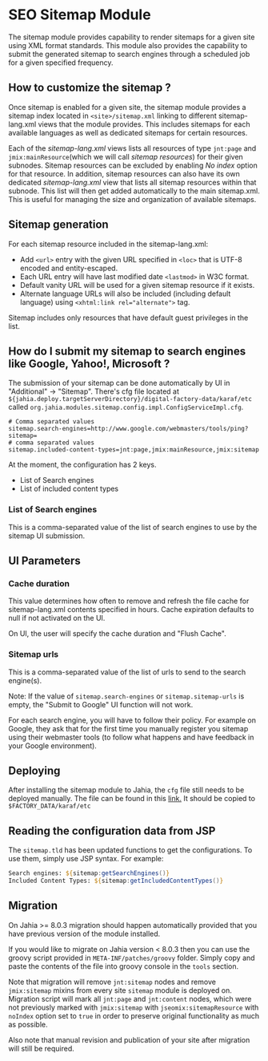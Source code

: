 SEO Sitemap Module
=========================

The sitemap module provides capability to render sitemaps for a given site using XML format standards. This module also provides the capability to submit the generated sitemap to search engines through a scheduled job for a given specified frequency.

How to customize the sitemap ?
------------------------------

Once sitemap is enabled for a given site, the sitemap module provides a sitemap index located in `<site>/sitemap.xml` linking to 
different sitemap-lang.xml views that the module provides. This includes sitemaps for each available languages as well as dedicated 
sitemaps for certain resources.

Each of the _sitemap-lang.xml_ views lists all resources of type `jnt:page` and `jmix:mainResource`(which we will call _sitemap resources_) 
for their given subnodes. Sitemap resources can be excluded by enabling _No index_ option for that resource. In addition, sitemap 
resources can also have its own dedicated _sitemap-lang.xml_ view that lists all sitemap resources within that subnode. This list will then 
get added automatically to the main sitemap.xml. This is useful for managing the size and organization of available sitemaps.

Sitemap generation
------------------------------

For each sitemap resource included in the sitemap-lang.xml:

* Add `<url>` entry with the given URL specified in `<loc>` that is UTF-8 encoded and entity-escaped.
* Each URL entry will have last modified date `<lastmod>` in W3C format.
* Default vanity URL will be used for a given sitemap resource if it exists.
* Alternate language URLs will also be included (including default language) using `<xhtml:link rel="alternate">` tag.

Sitemap includes only resources that have default guest privileges in the list.

How do I submit my sitemap to search engines like Google, Yahoo!, Microsoft ?
-----------------------------------------------------------------------------

The submission of your sitemap can be done automatically by UI in "Additional" -> "Sitemap". There's cfg file 
located at `${jahia.deploy.targetServerDirectory}/digital-factory-data/karaf/etc` called `org.jahia.modules.sitemap.config.impl.ConfigServiceImpl.cfg`.

    # Comma separated values
    sitemap.search-engines=http://www.google.com/webmasters/tools/ping?sitemap=
    # comma separated values
    sitemap.included-content-types=jnt:page,jmix:mainResource,jmix:sitemap

At the moment, the configuration has 2 keys.
* List of Search engines
* List of included content types

### List of Search engines
This is a comma-separated value of the list of search engines to use by the sitemap UI submission.

## UI Parameters

### Cache duration
This value determines how often to remove and refresh the file cache for sitemap-lang.xml contents specified in hours. Cache expiration
defaults to null if not activated on the UI. 

On UI, the user will specify the cache duration and "Flush Cache".

### Sitemap urls
This is a comma-separated value of the list of urls to send to the search engine(s).

Note: If the value of `sitemap.search-engines` or `sitemap.sitemap-urls` is empty, the "Submit to Google" UI function will not work.

For each search engine, you will have to follow their policy. For example on Google, they ask that for the first time 
you manually register you sitemap using their webmaster tools (to follow what happens and have feedback in your 
Google environment).

Deploying
-----------------------------------------------------------------------------
After installing the sitemap module to Jahia, the `cfg` file still needs to be deployed manually. The file can be found in this
[link.](https://github.com/Jahia/sitemap/blob/master/src/main/resources/META-INF/configuration/org.jahia.modules.sitemap.config.impl.ConfigServiceImpl.cfg)
It should be copied to `$FACTORY_DATA/karaf/etc`

Reading the configuration data from JSP
----
The `sitemap.tld` has been updated functions to get the configurations. To use them, simply use JSP syntax. For example:
```jsp
Search engines: ${sitemap:getSearchEngines()}
Included Content Types: ${sitemap:getIncludedContentTypes()}
```
## Migration

On Jahia >= 8.0.3 migration should happen automatically provided that you have previous version of the module installed.

If you would like to migrate on Jahia version < 8.0.3 then you can use the groovy script provided in `META-INF/patches/groovy` folder. 
Simply copy and paste the contents of the file into groovy console in the `tools` section. 

Note that migration will remove `jnt:sitemap` nodes and remove `jmix:sitemap` mixins from every site `sitemap` module is deployed on. Migration script will mark all 
`jnt:page` and `jnt:content` nodes, which were not previously marked with `jmix:sitemap` with `jseomix:sitemapResource` with `noIndex` option set to `true` in 
order to preserve original functionality as much as possible. 

Also note that manual revision and publication of your site after migration will still be required. 

